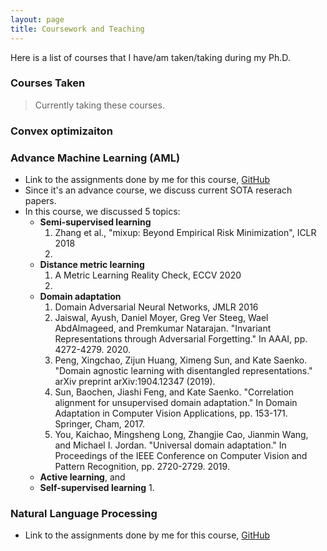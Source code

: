 ```yaml
---
layout: page
title: Coursework and Teaching
---
```


Here is a list of courses that I have/am taken/taking during my Ph.D. 


###  Courses Taken

> Currently taking these courses. 
### Convex optimizaiton          



### Advance Machine Learning (AML)
+ Link to the assignments done by me for this course, [GitHub](https://github.com/raotnameh/AML_Course)
+ Since it's an advance course, we discuss current SOTA reserach papers. 
+ In this course, we discussed 5 topics: 
  + **Semi-supervised learning**
    1. Zhang et al., "mixup: Beyond Empirical Risk Minimization", ICLR 2018
    2. 
  + **Distance metric learning**
    1. A Metric Learning Reality Check, ECCV 2020
    2. 
  + **Domain adaptation**
    1. Domain Adversarial Neural Networks, JMLR 2016
    2. Jaiswal, Ayush, Daniel Moyer, Greg Ver Steeg, Wael AbdAlmageed, and Premkumar Natarajan. "Invariant Representations through Adversarial Forgetting." In AAAI, pp. 4272-4279. 2020.
    3. Peng, Xingchao, Zijun Huang, Ximeng Sun, and Kate Saenko. "Domain agnostic learning with disentangled representations." arXiv preprint arXiv:1904.12347 (2019). 
    4. Sun, Baochen, Jiashi Feng, and Kate Saenko. "Correlation alignment for unsupervised domain adaptation." In Domain Adaptation in Computer Vision Applications, pp. 153-171. Springer, Cham, 2017.
    5. You, Kaichao, Mingsheng Long, Zhangjie Cao, Jianmin Wang, and Michael I. Jordan. "Universal domain adaptation." In Proceedings of the IEEE Conference on Computer Vision and Pattern Recognition, pp. 2720-2729. 2019. 
  + **Active learning**, and 
  + **Self-supervised learning**
    1.  

### Natural Language Processing
+ Link to the assignments done by me for this course, [GitHub](https://github.com/raotnameh/NLP_LECTURE)

<!-- 
## Teaching Assistantship at IIIT Delhi -->

<!---## Courses Taken in Personal Time
#### (Ongoing) [Probablistic Machine Learning, Tübingen Machine Learning](https://www.youtube.com/playlist?list=PL05umP7R6ij1tHaOFY96m5uX3J21a6yNd)

#### [Mathematics of Machine Learning Summer School](http://mathofml.cs.washington.edu/) (Ongoing) -->